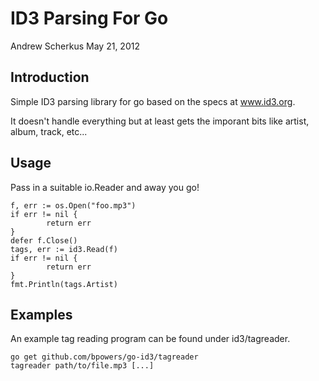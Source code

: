 ID3 Parsing For Go
==================

Andrew Scherkus
May 21, 2012


Introduction
------------

Simple ID3 parsing library for go based on the specs at www.id3.org.

It doesn't handle everything but at least gets the imporant bits like artist,
album, track, etc...


Usage
-----
Pass in a suitable io.Reader and away you go!

    f, err := os.Open("foo.mp3")
    if err != nil {
            return err
    }
    defer f.Close()
    tags, err := id3.Read(f)
    if err != nil {
            return err
    }
    fmt.Println(tags.Artist)


Examples
--------
An example tag reading program can be found under id3/tagreader.

    go get github.com/bpowers/go-id3/tagreader
    tagreader path/to/file.mp3 [...]
